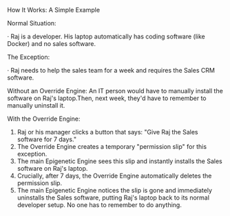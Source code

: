 How It Works: A Simple Example

Normal Situation:

· Raj is a developer. His laptop automatically has coding software (like Docker) and no sales software.

The Exception:

· Raj needs to help the sales team for a week and requires the Sales CRM software.

Without an Override Engine: An IT person would have to manually install the software on Raj's laptop.Then, next week, they'd have to remember to manually uninstall it.

With the Override Engine:

1. Raj or his manager clicks a button that says: "Give Raj the Sales software for 7 days."
2. The Override Engine creates a temporary "permission slip" for this exception.
3. The main Epigenetic Engine sees this slip and instantly installs the Sales software on Raj's laptop.
4. Crucially, after 7 days, the Override Engine automatically deletes the permission slip.
5. The main Epigenetic Engine notices the slip is gone and immediately uninstalls the Sales software, putting Raj's laptop back to its normal developer setup. No one has to remember to do anything.
